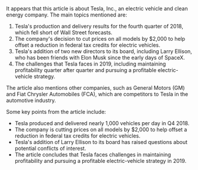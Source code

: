 It appears that this article is about Tesla, Inc., an electric vehicle and clean energy company. The main topics mentioned are:

1. Tesla's production and delivery results for the fourth quarter of 2018, which fell short of Wall Street forecasts.
2. The company's decision to cut prices on all models by $2,000 to help offset a reduction in federal tax credits for electric vehicles.
3. Tesla's addition of two new directors to its board, including Larry Ellison, who has been friends with Elon Musk since the early days of SpaceX.
4. The challenges that Tesla faces in 2019, including maintaining profitability quarter after quarter and pursuing a profitable electric-vehicle strategy.

The article also mentions other companies, such as General Motors (GM) and Fiat Chrysler Automobiles (FCA), which are competitors to Tesla in the automotive industry.

Some key points from the article include:

* Tesla produced and delivered nearly 1,000 vehicles per day in Q4 2018.
* The company is cutting prices on all models by $2,000 to help offset a reduction in federal tax credits for electric vehicles.
* Tesla's addition of Larry Ellison to its board has raised questions about potential conflicts of interest.
* The article concludes that Tesla faces challenges in maintaining profitability and pursuing a profitable electric-vehicle strategy in 2019.